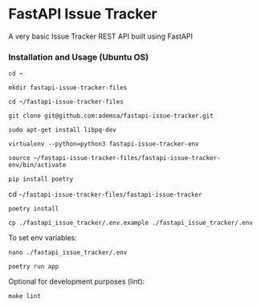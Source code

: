 # FastAPI Issue Tracker

A very basic Issue Tracker REST API built using FastAPI


### Installation and Usage (Ubuntu OS)

`cd ~`

`mkdir fastapi-issue-tracker-files`

`cd ~/fastapi-issue-tracker-files`

`git clone git@github.com:ademsa/fastapi-issue-tracker.git`

`sudo apt-get install libpq-dev`

`virtualenv --python=python3 fastapi-issue-tracker-env`

`source ~/fastapi-issue-tracker-files/fastapi-issue-tracker-env/bin/activate`

`pip install poetry`

cd `~/fastapi-issue-tracker-files/fastapi-issue-tracker`

`poetry install`

`cp ./fastapi_issue_tracker/.env.example ./fastapi_issue_tracker/.env`

To set env variables:

`nano ./fastapi_issue_tracker/.env`

`poetry run app`

Optional for development purposes (lint):

`make lint`